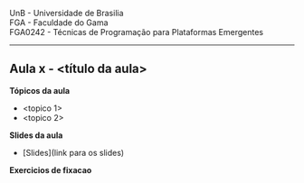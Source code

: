 
UnB - Universidade de Brasilia  
FGA - Faculdade do Gama  
FGA0242 - Técnicas de Programação para Plataformas Emergentes

---

## Aula x - <título da aula>

**Tópicos da aula**
- <topico 1>
- <topico 2>

**Slides da aula**
* [Slides](link para os slides)

**Exercicios de fixacao**
